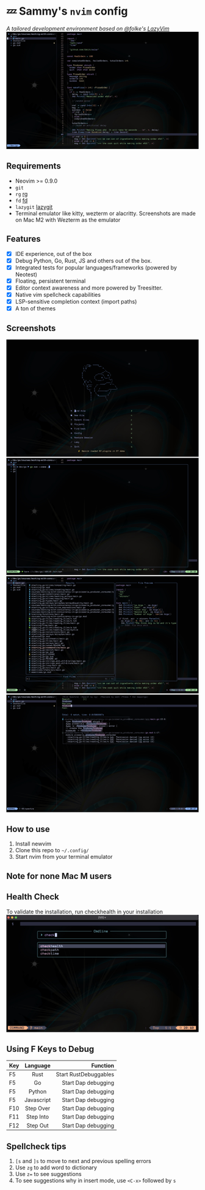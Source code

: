 # 💤 Sammy's `nvim` config

_A tailored development environment based on @folke's [LazyVim](https://github.com/lazyvim/lazyvim)_
![nvim](assets/nvim.jpg)

## Requirements

- Neovim >= 0.9.0
- `git`
- `rg` [rg](https://github.com/BurntSushi/ripgrep)
- `fd` [fd](https://github.com/sharkdp/fd)
- `lazygit` [lazygit](https://github.com/jesseduffield/lazygit)
- Terminal emulator like kitty, wezterm or alacritty. Screenshots are made on Mac M2 with Wezterm as the emulator

## Features

- [x] IDE experience, out of the box
- [x] Debug Python, Go, Rust, JS and others out of the box.
- [x] Integrated tests for popular languages/frameworks (powered by Neotest)
- [x] Floating, persistent terminal
- [x] Editor context awareness and more powered by Treesitter.
- [x] Native vim spellcheck capabilities
- [x] LSP-sensitive completion context (import paths)
- [x] A ton of themes

## Screenshots

![Default](assets/main.jpg)
![Terminal](assets/terminal.jpg)
![Find/Grep](assets/finder.jpg)
![Spector](assets/findandreplace.jpg)

## How to use

1. Install newvim
2. Clone this repo to `~/.config/`
3. Start nvim from your terminal emulator

## Note for none Mac M users

## Health Check

To validate the installation, run checkhealth in your installation
![checkhealth](assets/checkhealth.jpg)

## Using F Keys to Debug

| Key |  Language  |              Function |
| --- | :--------: | --------------------: |
| F5  |    Rust    | Start RustDebuggables |
| F5  |     Go     |   Start Dap debugging |
| F5  |   Python   |   Start Dap debugging |
| F5  | Javascript |   Start Dap debugging |
| F10 | Step Over  |   Start Dap debugging |
| F11 | Step Into  |   Start Dap debugging |
| F12 |  Step Out  |   Start Dap debugging |

## Spellcheck tips

1. `[s` and `]s` to move to next and previous spelling errors
2. Use `zg` to add word to dictionary
3. Use `z=` to see suggestions
4. To see suggestions why in insert mode, use `<C-x>` followed by `s`
